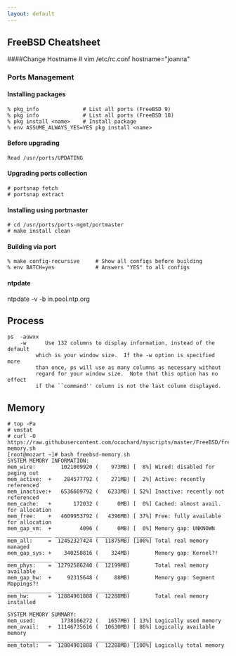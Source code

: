 ```yaml
---
layout: default
---
```

FreeBSD Cheatsheet
---

####Change Hostname
    # vim /etc/rc.conf
    hostname="joanna"

### Ports Management

#### Installing packages

	% pkg_info				# List all ports (FreeBSD 9)
	% pkg info				# List all ports (FreeBSD 10)
	% pkg install <name>	# Install package
	% env ASSUME_ALWAYS_YES=YES pkg install <name>

#### Before upgrading 

	Read /usr/ports/UPDATING
    
#### Upgrading ports collection
    # portsnap fetch
    # portsnap extract
    
#### Installing using portmaster
	# cd /usr/ports/ports-mgmt/portmaster
	# make install clean

#### Building via port    
   	% make config-recursive		# Show all configs before building
   	% env BATCH=yes				# Answers "YES" to all configs  
   	
#### ntpdate
   ntpdate -v -b in.pool.ntp.org 

## Process

	ps  -auwxx   
	    -w      Use 132 columns to display information, instead of the default
	         which is your window size.  If the -w option is specified more
	         than once, ps will use as many columns as necessary without
	         regard for your window size.  Note that this option has no effect
	         if the ``command'' column is not the last column displayed.
## Memory

	# top -Pa
	# vmstat
	# curl -O https://raw.githubusercontent.com/ocochard/myscripts/master/FreeBSD/freebsd-memory.sh
	[root@mozart ~]# bash freebsd-memory.sh
	SYSTEM MEMORY INFORMATION:
	mem_wire:        1021009920 (    973MB) [  8%] Wired: disabled for paging out
	mem_active:  +    284577792 (    271MB) [  2%] Active: recently referenced
	mem_inactive:+   6536609792 (   6233MB) [ 52%] Inactive: recently not referenced
	mem_cache:   +       172032 (      0MB) [  0%] Cached: almost avail. for allocation
	mem_free:    +   4609953792 (   4396MB) [ 37%] Free: fully available for allocation
	mem_gap_vm:  +         4096 (      0MB) [  0%] Memory gap: UNKNOWN
	______________ ____________ ___________ ______
	mem_all:     =  12452327424 (  11875MB) [100%] Total real memory managed
	mem_gap_sys: +    340258816 (    324MB)        Memory gap: Kernel?!
	______________ ____________ ___________
	mem_phys:    =  12792586240 (  12199MB)        Total real memory available
	mem_gap_hw:  +     92315648 (     88MB)        Memory gap: Segment Mappings?!
	______________ ____________ ___________
	mem_hw:      =  12884901888 (  12288MB)        Total real memory installed
	
	SYSTEM MEMORY SUMMARY:
	mem_used:        1738166272 (   1657MB) [ 13%] Logically used memory
	mem_avail:   +  11146735616 (  10630MB) [ 86%] Logically available memory
	______________ ____________ __________ _______
	mem_total:   =  12884901888 (  12288MB) [100%] Logically total memory